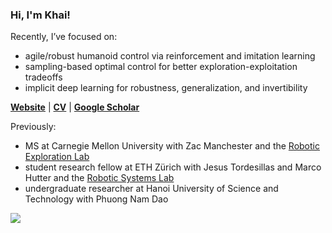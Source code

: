 ### Hi, I'm Khai!

Recently, I’ve focused on:
- agile/robust humanoid control via reinforcement and imitation learning
- sampling-based optimal control for better exploration-exploitation tradeoffs
- implicit deep learning for robustness, generalization, and invertibility

[**Website**](https://xkhainguyen.github.io/) | [**CV**](https://drive.google.com/file/d/1h6jF4Dgg-vmGOYAiaJvk4r16yz5SKjoz/view?usp=sharing) | [**Google Scholar**](https://scholar.google.com/citations?user=ex03GKkAAAAJ&hl=en)

Previously:
- MS at Carnegie Mellon University with Zac Manchester and the [Robotic Exploration Lab](https://roboticexplorationlab.org/)
- student research fellow at ETH Zürich with Jesus Tordesillas and Marco Hutter and the [Robotic Systems Lab](https://rsl.ethz.ch/)
- undergraduate researcher at Hanoi University of Science and Technology with Phuong Nam Dao

<img src="https://github-readme-stats-sigma-five.vercel.app/api?username=xkhainguyen&show_icons=true&count_private=true&include_all_commits=true&hide_title=true&hide_border=true&theme=default"/>


